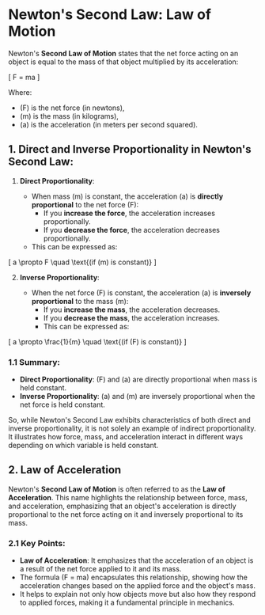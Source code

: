# Newton's Second Law: Law of Motion

Newton's **Second Law of Motion** states that the net force acting on an object is equal to the mass of that object multiplied by its acceleration:

\[
F = ma
\]

Where:

- \(F\) is the net force (in newtons),
- \(m\) is the mass (in kilograms),
- \(a\) is the acceleration (in meters per second squared).

## 1. Direct and Inverse Proportionality in Newton's Second Law:

1. **Direct Proportionality**:

    - When mass \(m\) is constant, the acceleration \(a\) is **directly proportional** to the net force \(F\):
        - If you **increase the force**, the acceleration increases proportionally.
        - If you **decrease the force**, the acceleration decreases proportionally.
    - This can be expressed as:

\[
a \propto F \quad \text{(if \(m\) is constant)}
\]

2. **Inverse Proportionality**:

    - When the net force \(F\) is constant, the acceleration \(a\) is **inversely proportional** to the mass \(m\):
        - If you **increase the mass**, the acceleration decreases.
        - If you **decrease the mass**, the acceleration increases.
        - This can be expressed as:

\[
a \propto \frac{1}{m} \quad \text{(if \(F\) is constant)}
\]

### 1.1 Summary:

- **Direct Proportionality**: \(F\) and \(a\) are directly proportional when mass is held constant.
- **Inverse Proportionality**: \(a\) and \(m\) are inversely proportional when the net force is held constant.

So, while Newton's Second Law exhibits characteristics of both direct and inverse proportionality, it is not solely an example of indirect proportionality. It illustrates how force, mass, and acceleration interact in different ways depending on which variable is held constant.

## 2. Law of Acceleration

Newton's **Second Law of Motion** is often referred to as the **Law of Acceleration**. This name highlights the relationship between force, mass, and acceleration, emphasizing that an object's acceleration is directly proportional to the net force acting on it and inversely proportional to its mass.

### 2.1 Key Points:

- **Law of Acceleration**: It emphasizes that the acceleration of an object is a result of the net force applied to it and its mass.
- The formula \(F = ma\) encapsulates this relationship, showing how the acceleration changes based on the applied force and the object's mass.
- It helps to explain not only how objects move but also how they respond to applied forces, making it a fundamental principle in mechanics.